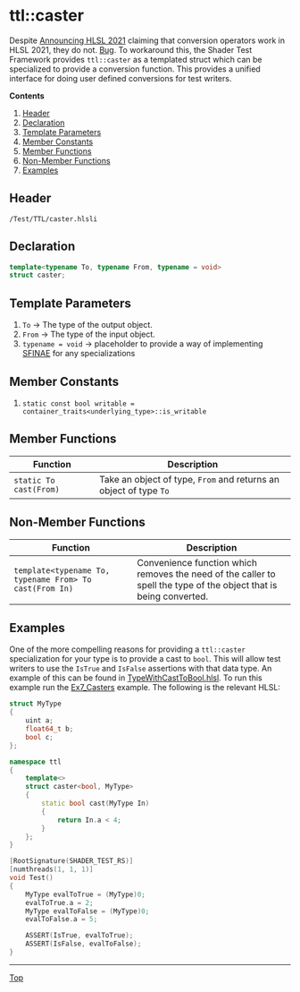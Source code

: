 # ttl::caster

Despite [Announcing HLSL 2021](https://devblogs.microsoft.com/directx/announcing-hlsl-2021/) claiming that conversion operators work in HLSL 2021, they do not. [Bug](https://github.com/microsoft/DirectXShaderCompiler/issues/6081). To workaround this, the Shader Test Framework provides `ttl::caster` as a templated struct which can be specialized to provide a conversion function. This provides a unified interface for doing user defined conversions for test writers.

**Contents**
1. [Header](#header)
2. [Declaration](#declaration)
3. [Template Parameters](#template-parameters)
4. [Member Constants](#member-constants)
5. [Member Functions](#member-functions)
6. [Non-Member Functions](#non-member-functions)
7. [Examples](#examples)

## Header

`/Test/TTL/caster.hlsli`

## Declaration

```c++
template<typename To, typename From, typename = void>
struct caster;
```

## Template Parameters

1. `To` -> The type of the output object.
2. `From` -> The type of the input object.
3. `typename = void` -> placeholder to provide a way of implementing [SFINAE](https://www.cppstories.com/2016/02/notes-on-c-sfinae/) for any specializations

## Member Constants

1. `static const bool writable = container_traits<underlying_type>::is_writable`

## Member Functions

| Function | Description |
|---------------|-------------|
| `static To cast(From)` | Take an object of type, `From` and returns an object of type `To` |

## Non-Member Functions

| Function | Description |
|---------------|-------------|
| `template<typename To, typename From> To cast(From In)` | Convenience function which removes the need of the caller to spell the type of the object that is being converted. |

## Examples

One of the more compelling reasons for providing a `ttl::caster` specialization for your type is to provide a cast to `bool`. This will allow test writers to use the `IsTrue` and `IsFalse` assertions with that data type. An example of this can be found in [TypeWithCastToBool.hlsl](../examples/Ex7_Casters/ShaderCode/TypeWithCastToBool.hlsl). To run this example run the [Ex7_Casters](../examples/Ex7_Casters/) example. The following is the relevant HLSL:

```c++
struct MyType
{
    uint a;
    float64_t b;
    bool c;
};

namespace ttl
{
    template<>
    struct caster<bool, MyType>
    {
        static bool cast(MyType In)
        {
            return In.a < 4;
        }
    };
}

[RootSignature(SHADER_TEST_RS)]
[numthreads(1, 1, 1)]
void Test()
{
    MyType evalToTrue = (MyType)0;
    evalToTrue.a = 2;
    MyType evalToFalse = (MyType)0;
    evalToFalse.a = 5;

    ASSERT(IsTrue, evalToTrue);
    ASSERT(IsFalse, evalToFalse);
}
```
---

[Top](#ttlcaster)